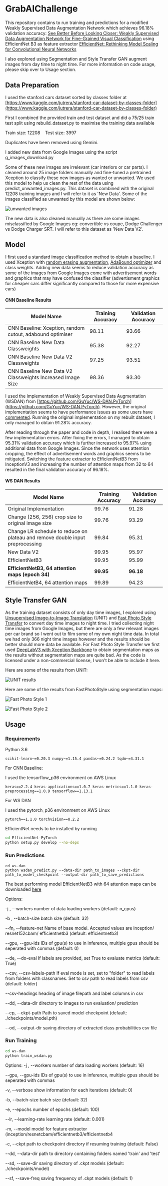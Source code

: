 # GrabAIChallenge

This repository contains to run training and predictions for a modified Weakly Supervised Data Augmentation Network which achieves 96.18% validation accuracy: [See Better Before Looking Closer: Weakly Supervised Data Augmentation Network for Fine-Grained Visual Classification](https://arxiv.org/abs/1901.09891) using EfficientNet B3 as feature extractor [EfficientNet: Rethinking Model Scaling for Convolutional Neural Networks](https://arxiv.org/abs/1905.11946) 

I also explored using Segmentation and Style Transfer GAN augment images from day time to night time. For more information on code usage, please skip over to Usage section.



## Data Preparation

I used the stanford cars dataset sorted by classes folder at [https://www.kaggle.com/jutrera/stanford-car-dataset-by-classes-folder](https://www.kaggle.com/jutrera/stanford-car-dataset-by-classes-folder)

First I combined the provided train and test dataset and did a 75/25 train test split using rebuild_dataset.py to maximise the training data available

Train size: 12208    Test size: 3997

Duplicates have been removed using Gemini.

I added new data from Google Images using the script g_images_download.py

Some of these new images are irrelevant (car interiors or car parts). I cleaned around 25 image folders manually and fine-tuned a pretrained Xception to classify these new images as wanted or unwanted. We used this model to help us clean the rest of the data using predict_unwanted_images.py. This dataset is combined with the original 12208 training images and I will refer to it as 'New Data'. Some of the images classified as unwanted by this model are shown below:

![unwanted images](images/unwanted_google_images.jpg)

The new data is also cleaned manually as there are some images misclassified by Google Images eg: convertible vs coupe, Dodge Challenger vs Dodge Charger SRT. I will refer to this dataset as 'New Data V2'.

## Model

I first used a standard image classification method to obtain a baseline. I used Xception with [random erasing augmentation](https://github.com/yu4u/cutout-random-erasing), [AdaBound optimizer](https://github.com/titu1994/keras-adabound) and class weights. Adding new data seems to reduce validation accuracy as some of the images from Google Images come with advertisement words and graphics that may have confused the classifier (advertisment graphics for cheaper cars differ significantly compared to those for more expensive cars)

#### CNN Baseline Results

| Model Name                                                 | Training Accuracy | Validation Accuracy |
| ---------------------------------------------------------- | ----------------- | ------------------- |
| CNN Baseline: Xception, random cutout, adabound optimiser  | 98.11             | 93.66               |
| CNN Baseline New Data Classweights                         | 95.38             | 92.27               |
| CNN Baseline New Data V2 Classweights                      | 97.25             | 93.51               |
| CNN Baseline New Data V2 Classweights Increased Image Size | 98.36             | 93.30               |



I used the implementation of Weakly Supervised Data Augmentation (WSDAN) from [https://github.com/GuYuc/WS-DAN.PyTorch](https://github.com/GuYuc/WS-DAN.PyTorch). However, the original implementation seems to have performance issues as some users have [commented](https://github.com/GuYuc/WS-DAN.PyTorch/issues/1). Running the original implementation on my rebuilt dataset, I only managed to obtain 91.28% accuracy.



After reading through the paper and code in depth, I realised there were a few implementation errors. After fixing the errors, I managed to obtain 95.31% validation accuracy which is further increased to 95.97% using additional data from Google Images. Since the network uses attention cropping, the effect of advertisement words and graphics seems to be mitigated.  Switching the feature extractor to EfficientNetB3 from InceptionV3 and increasing the number of attention maps from 32 to 64 resulted in the final validation accuracy of 96.18%.

#### WS DAN Results

| Model Name                                                                    | Training Accuracy | Validation Accuracy |
| ----------------------------------------------------------------------------- | ----------------- | ------------------- |
| Original Implementation                                                       | 99.76             | 91.28               |
| Change (256, 256) crop size to original image size                            | 99.76             | 93.29               |
| Change LR schedule to reduce on plateau and remove double input preprocessing | 99.84             | 95.31               |
| New Data V2                                                                   | 99.95             | 95.97               |
| EfficientNetB3                                                                | 99.95             | 95.99               |
| **EfficientNetB3, 64 attention maps (epoch 34)**                              | **99.95**         | **96.18**           |
| EfficientNetB4, 64 attention maps                                             | 99.89             | 94.23               |



## Style Transfer GAN

As the training dataset consists of only day time images, I explored using [Unsupervised Image-to-Image Translation](https://github.com/mingyuliutw/UNIT) (UNIT) and [Fast Photo Style Transfer](https://github.com/NVIDIA/FastPhotoStyle) to convert day time images to night time. I tried collecting night time images from Google Images, but there are only a few relevant images per car brand so I went out to film some of my own night time data. In total we had only 366 night time images however and the results should be better should more data be available. For Fast Photo Style Transfer we first used [DeepLabV3 with Xception Backbone](https://github.com/tensorflow/models/tree/master/research/deeplab) to obtain segmentation maps as the results without segmentation maps are quite bad. As the code is licensed under a non-commercial license, I won't be able to include it here.

Here are some of the results from UNIT:

![UNIT results](images/gen_a2b_test_00016000.jpg)



Here are some of the results from FastPhotoStyle using segmentation maps:

![Fast Photo Style 1](images/01317.jpg)

![Fast Photo Style 2](images/02425.jpg)



## Usage

### Requirements

Python 3.6

```
scikit-learn~=0.20.3 numpy~=1.15.4 pandas~=0.24.2 tqdm~=4.31.1
```



For CNN Baseline:

I used the tensorflow_p36 environment on AWS Linux

```
keras==2.2.4 keras-applications==1.0.7 keras-metrics==1.1.0 keras-preprocessing==1.0.9 tensorflow==1.13.1
```



For WS DAN

I used the pytorch_p36 environment on AWS Linux

```
pytorch==1.1.0 torchvision==0.2.2
```

EfficientNet needs to be installed by running

```bash
cd EfficientNet-PyTorch
python setup.py develop --no-deps
```

### Run Predictions

```
cd ws-dan
python wsdan_predict.py --data-dir path_to_images --ckpt-dir path_to_model_checkpoint --output-dir path_to_save_predictions
```

The best performing model EfficientNetB3 with 64 attention maps can be downloaded [here](https://drive.google.com/file/d/1fT20Xom6x_TDSCHsyh8pDYfHp4-6LjaO/view?usp=sharing)

Options:

  -j , --workers
    number of data loading workers (default: n_cpus)

  -b , --batch-size
    batch size (default: 32)

  --fn, --feature-net
    Name of base model. Accepted values are inception/ resnet152cbam/ efficientnetb3 (default: efficientnetb3)

  --gpu, --gpu-ids
    IDs of gpu(s) to use in inference, multiple gpus should be seperated with commas (default: 0)

  --de, --do-eval
    If labels are provided, set True to evaluate metrics (default: True)

  --csv, --csv-labels-path
    If eval mode is set, set to "folder" to read labels from folders with classnames. 
    Set to csv path to read labels from csv (default: folder)

  --csv-headings
    heading of image filepath and label columns in csv

  --dd, --data-dir
    directory to images to run evaluation/ prediction

  --cp, --ckpt-path
    Path to saved model checkpoint (default: ./checkpoints/model.pth)

  --od, --output-dir
    saving directory of extracted class probabilities csv file


### Run Training

```bash
cd ws-dan
python train_wsdan.py 
```

Options:
  -j , --workers
    number of data loading workers (default: 16)

  --gpu, --gpu-ids
    IDs of gpu(s) to use in inference, multiple gpus should be seperated with commas

  -v, --verbose
    show information for each <verbose> iterations (default: 0)

  -b, --batch-size
    batch size (default: 32)

  -e, --epochs
    number of epochs (default: 100)

  --lr, --learning-rate
    learning rate (default: 0.001)

  -m, --model
    model for feature extractor (inception/resnetcbam/efficientnetb3/efficientnetb4

  -c, --ckpt
    path to checkpoint directory if resuming training (default: False)

  --dd, --data-dir
    path to directory containing folders named 'train' and 'test'

  --sd, --save-dir
    saving directory of .ckpt models (default: ./checkpoints/model)

  --sf, --save-freq
    saving frequency of .ckpt models (default: 1)
